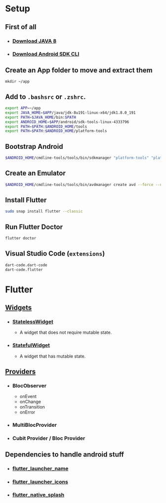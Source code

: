 # Setup

## First of all
* ### [Download JAVA 8](https://www.oracle.com/Java/technologies/Javase-jre8-downloads.html )
* ### [Download Android SDK CLI](https://developer.android.com/studio#command-tools)

## Create an App folder to move and extract them
```
mkdir ~/app
```

## Add to `.bashsrc` or `.zshrc`.
```sh
export APP=~/app
export JAVA_HOME=$APP/java/jdk-8u191-linux-x64/jdk1.8.0_191
export PATH=$JAVA_HOME/bin:$PATH
export ANDROID_HOME=$APP/android/sdk-tools-linux-4333796
export PATH=$PATH:$ANDROID_HOME/tools
export PATH=$PATH:$ANDROID_HOME/platform-tools
```

## Bootstrap Android
```sh
$ANDROID_HOME/cmdline-tools/tools/bin/sdkmanager "platform-tools" "platforms;android-28" "build-tools;28.0.3" "system-images;android-23;google_apis;x86" "system-images;android-27;google_apis_playstore;x86"
```

## Create an Emulator
```sh
$ANDROID_HOME/cmdline-tools/tools/bin/avdmanager create avd --force --name Nexus6P --abi google_apis/x86 --package 'system-images;android-23;google_apis;x86' --device "Nexus 6P"
```

## Install Flutter
```sh
sudo snap install flutter --classic
```

## Run Flutter Doctor
```sh
flutter doctor
```

## Visual Studio Code (`extensions`)
```sh
dart-code.dart-code
dart-code.flutter
```

# Flutter

## [Widgets](https://flutter.dev/docs/development/ui/widgets-intro)

* ### [StatelessWidget](https://api.flutter.dev/flutter/widgets/StatelessWidget-class.html)
  * A widget that does not require mutable state.

* ### [StatefulWidget](https://api.flutter.dev/flutter/widgets/StatefulWidget-class.html)
  * A widget that has mutable state.

## [Providers](https://pub.dev/packages/flutter_bloc)

* ### BlocObserver
  * onEvent
  * onChange
  * onTransition
  * onError

* ### MultiBlocProvider
* ### Cubit Provider / Bloc Provider

## Dependencies to handle android stuff
  * ### [flutter_launcher_name](https://pub.dev/packages/flutter_launcher_name)
  * ### [flutter_launcher_icons](https://pub.dev/packages/flutter_launcher_icons)
  * ### [flutter_native_splash](https://pub.dev/packages/flutter_native_splash)